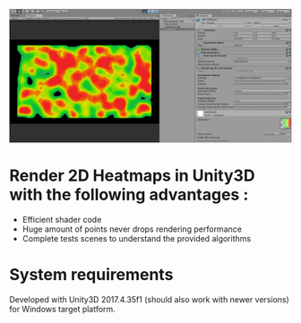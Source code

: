 ![alt text](Doc/HeatMap2D_Doc.png)

# Render 2D Heatmaps in Unity3D with the following advantages :
- Efficient shader code
- Huge amount of points never drops rendering performance
- Complete tests scenes to understand the provided algorithms

# System requirements
Developed with Unity3D 2017.4.35f1 (should also work with newer versions) for Windows target platform.